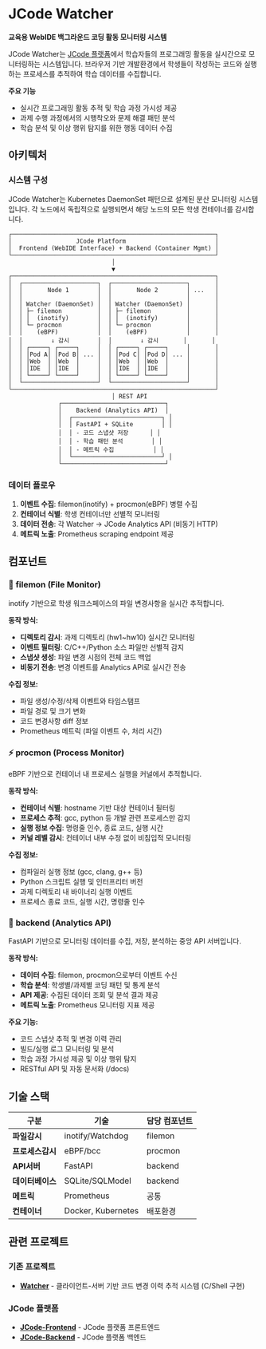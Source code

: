 # JCode Watcher

**교육용 WebIDE 백그라운드 코딩 활동 모니터링 시스템**

JCode Watcher는 [JCode 플랫폼](https://jcode.jbnu.ac.kr)에서 학습자들의 프로그래밍 활동을 실시간으로 모니터링하는 시스템입니다. 브라우저 기반 개발환경에서 학생들이 작성하는 코드와 실행하는 프로세스를 추적하여 학습 데이터를 수집합니다.

**주요 기능**
- 실시간 프로그래밍 활동 추적 및 학습 과정 가시성 제공
- 과제 수행 과정에서의 시행착오와 문제 해결 패턴 분석
- 학습 분석 및 이상 행위 탐지를 위한 행동 데이터 수집

## 아키텍처

### 시스템 구성

JCode Watcher는 Kubernetes DaemonSet 패턴으로 설계된 분산 모니터링 시스템입니다. 각 노드에서 독립적으로 실행되면서 해당 노드의 모든 학생 컨테이너를 감시합니다.

```
┌─────────────────────────────────────────────────────────┐
│                  JCode Platform                         │
│  Frontend (WebIDE Interface) + Backend (Container Mgmt) │
└─────────────────────────────────────────────────────────┘
                             │
                             ▼
┌─────────────────────────────────────────────────────────┐
│  ┌─────────────────────┐  ┌─────────────────────┐       │
│  │       Node 1        │  │       Node 2        │ ...   │
│  │                     │  │                     │       │
│  │ Watcher (DaemonSet) │  │ Watcher (DaemonSet) │       │
│  │ ├─ filemon          │  │ ├─ filemon          │       │
│  │ │  (inotify)        │  │ │  (inotify)        │       │
│  │ └─ procmon          │  │ └─ procmon          │       │
│  │    (eBPF)           │  │    (eBPF)           │       │
│  │        ↓ 감시        │  │        ↓ 감시       │       │
│  │ ┌─────┐ ┌─────┐     │  │ ┌─────┐ ┌─────┐     │       │
│  │ │Pod A│ │Pod B│ ... │  │ │Pod C│ │Pod D│ ... │       │
│  │ │Web  │ │Web  │     │  │ │Web  │ │Web  │     │       │
│  │ │IDE  │ │IDE  │     │  │ │IDE  │ │IDE  │     │       │
│  │ └─────┘ └─────┘     │  │ └─────┘ └─────┘     │       │
│  └─────────────────────┘  └─────────────────────┘       │
└─────────────────────────────────────────────────────────┘
                             │ REST API
              ┌─────────────────────────────┐
              │    Backend (Analytics API)  │
              │  ┌─────────────────────────┐ │
              │  │ FastAPI + SQLite        │ │
              │  │ - 코드 스냅샷 저장      │ │
              │  │ - 학습 패턴 분석        │ │
              │  │ - 메트릭 수집           │ │
              │  └─────────────────────────┘ │
              └─────────────────────────────┘
```     

### 데이터 플로우
1. **이벤트 수집**: filemon(inotify) + procmon(eBPF) 병렬 수집
2. **컨테이너 식별**: 학생 컨테이너만 선별적 모니터링
3. **데이터 전송**: 각 Watcher → JCode Analytics API (비동기 HTTP)
4. **메트릭 노출**: Prometheus scraping endpoint 제공

## 컴포넌트

### 📁 **filemon** (File Monitor)
inotify 기반으로 학생 워크스페이스의 파일 변경사항을 실시간 추적합니다.

**동작 방식:**
- **디렉토리 감시**: 과제 디렉토리 (hw1~hw10) 실시간 모니터링
- **이벤트 필터링**: C/C++/Python 소스 파일만 선별적 감지
- **스냅샷 생성**: 파일 변경 시점의 전체 코드 백업
- **비동기 전송**: 변경 이벤트를 Analytics API로 실시간 전송

**수집 정보:**
- 파일 생성/수정/삭제 이벤트와 타임스탬프
- 파일 경로 및 크기 변화
- 코드 변경사항 diff 정보
- Prometheus 메트릭 (파일 이벤트 수, 처리 시간)


### ⚡ **procmon** (Process Monitor)
eBPF 기반으로 컨테이너 내 프로세스 실행을 커널에서 추적합니다.

**동작 방식:**
- **컨테이너 식별**: hostname 기반 대상 컨테이너 필터링
- **프로세스 추적**: gcc, python 등 개발 관련 프로세스만 감지
- **실행 정보 수집**: 명령줄 인수, 종료 코드, 실행 시간
- **커널 레벨 감시**: 컨테이너 내부 수정 없이 비침입적 모니터링

**수집 정보:**
- 컴파일러 실행 정보 (gcc, clang, g++ 등)
- Python 스크립트 실행 및 인터프리터 버전
- 과제 디렉토리 내 바이너리 실행 이벤트
- 프로세스 종료 코드, 실행 시간, 명령줄 인수


### 🔧 **backend** (Analytics API)
FastAPI 기반으로 모니터링 데이터를 수집, 저장, 분석하는 중앙 API 서버입니다.

**동작 방식:**
- **데이터 수집**: filemon, procmon으로부터 이벤트 수신
- **학습 분석**: 학생별/과제별 코딩 패턴 및 통계 분석  
- **API 제공**: 수집된 데이터 조회 및 분석 결과 제공
- **메트릭 노출**: Prometheus 모니터링 지표 제공

**주요 기능:**
- 코드 스냅샷 추적 및 변경 이력 관리
- 빌드/실행 로그 모니터링 및 분석
- 학습 과정 가시성 제공 및 이상 행위 탐지
- RESTful API 및 자동 문서화 (/docs)


## 기술 스택

| 구분 | 기술 | 담당 컴포넌트 |
|------|------|-------------|
| **파일감시** | inotify/Watchdog | filemon |
| **프로세스감시** | eBPF/bcc | procmon |
| **API서버** | FastAPI | backend |
| **데이터베이스** | SQLite/SQLModel | backend |
| **메트릭** | Prometheus | 공통 |
| **컨테이너** | Docker, Kubernetes | 배포환경 |


## 관련 프로젝트

### 기존 프로젝트
- **[Watcher](https://github.com/JBNU-JEduTools/Watcher)** - 클라이언트-서버 기반 코드 변경 이력 추적 시스템 (C/Shell 구현)

### JCode 플랫폼
- **[JCode-Frontend](https://github.com/JBNU-JEduTools/JCode-Frontend)** - JCode 플랫폼 프론트엔드
- **[JCode-Backend](https://github.com/JBNU-JEduTools/JCode-Backend)** - JCode 플랫폼 백엔드
